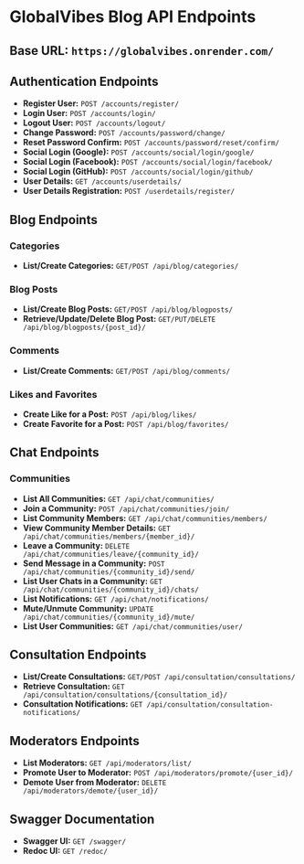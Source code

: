 # GlobalVibes Blog API Endpoints

## Base URL: `https://globalvibes.onrender.com/`

## Authentication Endpoints

- **Register User:** `POST /accounts/register/`
- **Login User:** `POST /accounts/login/`
- **Logout User:** `POST /accounts/logout/`
- **Change Password:** `POST /accounts/password/change/`
- **Reset Password Confirm:** `POST /accounts/password/reset/confirm/`
- **Social Login (Google):** `POST /accounts/social/login/google/`
- **Social Login (Facebook):** `POST /accounts/social/login/facebook/`
- **Social Login (GitHub):** `POST /accounts/social/login/github/`
- **User Details:** `GET /accounts/userdetails/`
- **User Details Registration:** `POST /userdetails/register/`

## Blog Endpoints

### Categories

- **List/Create Categories:** `GET/POST /api/blog/categories/`

### Blog Posts

- **List/Create Blog Posts:** `GET/POST /api/blog/blogposts/`
- **Retrieve/Update/Delete Blog Post:** `GET/PUT/DELETE /api/blog/blogposts/{post_id}/`

### Comments

- **List/Create Comments:** `GET/POST /api/blog/comments/`

### Likes and Favorites

- **Create Like for a Post:** `POST /api/blog/likes/`
- **Create Favorite for a Post:** `POST /api/blog/favorites/`

## Chat Endpoints

### Communities

- **List All Communities:** `GET /api/chat/communities/`
- **Join a Community:** `POST /api/chat/communities/join/`
- **List Community Members:** `GET /api/chat/communities/members/`
- **View Community Member Details:** `GET /api/chat/communities/members/{member_id}/`
- **Leave a Community:** `DELETE /api/chat/communities/leave/{community_id}/`
- **Send Message in a Community:** `POST /api/chat/communities/{community_id}/send/`
- **List User Chats in a Community:** `GET /api/chat/communities/{community_id}/chats/`
- **List Notifications:** `GET /api/chat/notifications/`
- **Mute/Unmute Community:** `UPDATE /api/chat/communities/{community_id}/mute/`
- **List User Communities:** `GET /api/chat/communities/user/`

## Consultation Endpoints

- **List/Create Consultations:** `GET/POST /api/consultation/consultations/`
- **Retrieve Consultation:** `GET /api/consultation/consultations/{consultation_id}/`
- **Consultation Notifications:** `GET /api/consultation/consultation-notifications/`

## Moderators Endpoints

- **List Moderators:** `GET /api/moderators/list/`
- **Promote User to Moderator:** `POST /api/moderators/promote/{user_id}/`
- **Demote User from Moderator:** `DELETE /api/moderators/demote/{user_id}/`

## Swagger Documentation

- **Swagger UI:** `GET /swagger/`
- **Redoc UI:** `GET /redoc/`
